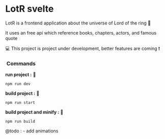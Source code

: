 # LotR svelte

LotR is a frontend application about the universe of Lord of the ring :ring:

It uses an free api which reference books, chapters, actors, and famous quote

:computer: This project is project under development, better features are coming :exclamation:

<h3> Commands </h3>

**run project :** :speedboat:

    npm run dev

**build project :** :hammer:

    npm run start

**build project and minify :** :flashlight:

    npm run build 

@todo : 
    - add animations